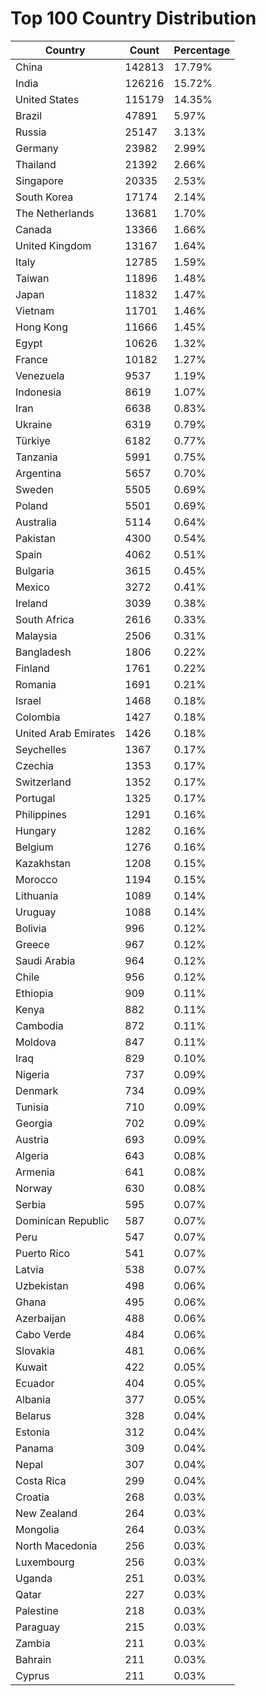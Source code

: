 # Top 100 Country Distribution
| Country | Count | Percentage |
|----|----|----|
| China | 142813 | 17.79% |
| India | 126216 | 15.72% |
| United States | 115179 | 14.35% |
| Brazil | 47891 | 5.97% |
| Russia | 25147 | 3.13% |
| Germany | 23982 | 2.99% |
| Thailand | 21392 | 2.66% |
| Singapore | 20335 | 2.53% |
| South Korea | 17174 | 2.14% |
| The Netherlands | 13681 | 1.70% |
| Canada | 13366 | 1.66% |
| United Kingdom | 13167 | 1.64% |
| Italy | 12785 | 1.59% |
| Taiwan | 11896 | 1.48% |
| Japan | 11832 | 1.47% |
| Vietnam | 11701 | 1.46% |
| Hong Kong | 11666 | 1.45% |
| Egypt | 10626 | 1.32% |
| France | 10182 | 1.27% |
| Venezuela | 9537 | 1.19% |
| Indonesia | 8619 | 1.07% |
| Iran | 6638 | 0.83% |
| Ukraine | 6319 | 0.79% |
| Türkiye | 6182 | 0.77% |
| Tanzania | 5991 | 0.75% |
| Argentina | 5657 | 0.70% |
| Sweden | 5505 | 0.69% |
| Poland | 5501 | 0.69% |
| Australia | 5114 | 0.64% |
| Pakistan | 4300 | 0.54% |
| Spain | 4062 | 0.51% |
| Bulgaria | 3615 | 0.45% |
| Mexico | 3272 | 0.41% |
| Ireland | 3039 | 0.38% |
| South Africa | 2616 | 0.33% |
| Malaysia | 2506 | 0.31% |
| Bangladesh | 1806 | 0.22% |
| Finland | 1761 | 0.22% |
| Romania | 1691 | 0.21% |
| Israel | 1468 | 0.18% |
| Colombia | 1427 | 0.18% |
| United Arab Emirates | 1426 | 0.18% |
| Seychelles | 1367 | 0.17% |
| Czechia | 1353 | 0.17% |
| Switzerland | 1352 | 0.17% |
| Portugal | 1325 | 0.17% |
| Philippines | 1291 | 0.16% |
| Hungary | 1282 | 0.16% |
| Belgium | 1276 | 0.16% |
| Kazakhstan | 1208 | 0.15% |
| Morocco | 1194 | 0.15% |
| Lithuania | 1089 | 0.14% |
| Uruguay | 1088 | 0.14% |
| Bolivia | 996 | 0.12% |
| Greece | 967 | 0.12% |
| Saudi Arabia | 964 | 0.12% |
| Chile | 956 | 0.12% |
| Ethiopia | 909 | 0.11% |
| Kenya | 882 | 0.11% |
| Cambodia | 872 | 0.11% |
| Moldova | 847 | 0.11% |
| Iraq | 829 | 0.10% |
| Nigeria | 737 | 0.09% |
| Denmark | 734 | 0.09% |
| Tunisia | 710 | 0.09% |
| Georgia | 702 | 0.09% |
| Austria | 693 | 0.09% |
| Algeria | 643 | 0.08% |
| Armenia | 641 | 0.08% |
| Norway | 630 | 0.08% |
| Serbia | 595 | 0.07% |
| Dominican Republic | 587 | 0.07% |
| Peru | 547 | 0.07% |
| Puerto Rico | 541 | 0.07% |
| Latvia | 538 | 0.07% |
| Uzbekistan | 498 | 0.06% |
| Ghana | 495 | 0.06% |
| Azerbaijan | 488 | 0.06% |
| Cabo Verde | 484 | 0.06% |
| Slovakia | 481 | 0.06% |
| Kuwait | 422 | 0.05% |
| Ecuador | 404 | 0.05% |
| Albania | 377 | 0.05% |
| Belarus | 328 | 0.04% |
| Estonia | 312 | 0.04% |
| Panama | 309 | 0.04% |
| Nepal | 307 | 0.04% |
| Costa Rica | 299 | 0.04% |
| Croatia | 268 | 0.03% |
| New Zealand | 264 | 0.03% |
| Mongolia | 264 | 0.03% |
| North Macedonia | 256 | 0.03% |
| Luxembourg | 256 | 0.03% |
| Uganda | 251 | 0.03% |
| Qatar | 227 | 0.03% |
| Palestine | 218 | 0.03% |
| Paraguay | 215 | 0.03% |
| Zambia | 211 | 0.03% |
| Bahrain | 211 | 0.03% |
| Cyprus | 211 | 0.03% |
